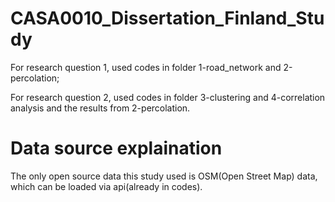 # CASA0010_Dissertation_Finland_Study

For research question 1,  used codes in folder 1-road_network and 2-percolation;

For research question 2,  used codes in folder 3-clustering and 4-correlation analysis and the results from 2-percolation.


# Data source explaination
The only open source data this study used is OSM(Open Street Map) data, which can be loaded via api(already in codes).
